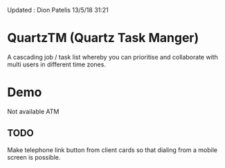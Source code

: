 Updated : Dion Patelis 13/5/18 31:21

# QuartzTM (Quartz Task Manger)
A cascading job / task list whereby you can prioritise and collaborate with multi users in different time zones.

# Demo
Not available ATM

## TODO

Make telephone link button from client cards so that dialing from a mobile screen is possible.
